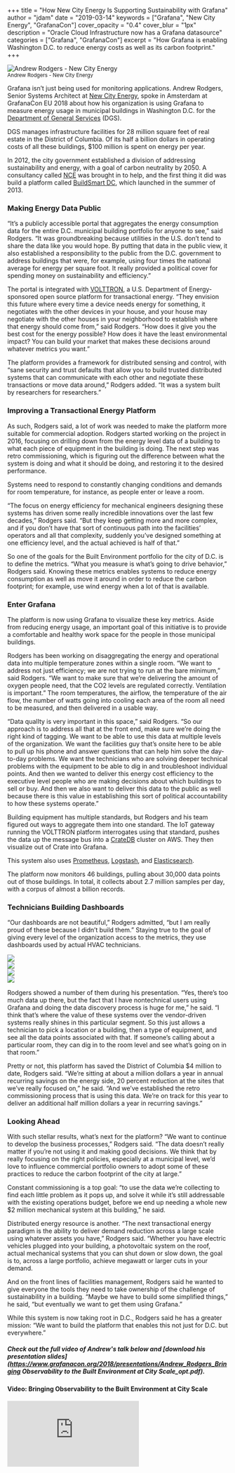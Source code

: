 +++
title = "How New City Energy Is Supporting Sustainability with Grafana"
author = "jdam"
date = "2019-03-14"
keywords = ["Grafana", "New City Energy", "GrafanaCon"]
cover_opacity = "0.4"
cover_blur = "1px"
description = "Oracle Cloud Infrastructure now has a Grafana datasource"
categories = ["Grafana", "GrafanaCon"]
excerpt = "How Grafana is enabling Washington D.C. to reduce energy costs as well as its carbon footprint."
+++

<img src="/assets/img/blog/timeshift/andrew_rodgers.jpg" alt="Andrew Rodgers - New City Energy"/>
<br />
<small>Andrew Rodgers - New City Energy</small>

Grafana isn’t just being used for monitoring applications. Andrew Rodgers, Senior Systems Architect at [New City Energy](http://www.newcityenergy.com/), spoke in Amsterdam at GrafanaCon EU 2018 about how his organization is using Grafana to measure energy usage in municipal buildings in Washington D.C. for the [Department of General Services](https://www.dgs.ca.gov/) (DGS). 

DGS manages infrastructure facilities for 28 million square feet of real estate in the District of Columbia. Of its half a billion dollars in operating costs of all these buildings, $100 million is spent on energy per year. 

In 2012, the city government established a division of addressing sustainability and energy, with a goal of carbon neutrality by 2050. A consultancy called [NCE](http://www.ncenet.com/) was brought in to help, and the first thing it did was build a platform called [BuildSmart DC](http://www.buildsmartdc.com/), which launched in the summer of 2013. 

### Making Energy Data Public

“It’s a publicly accessible portal that aggregates the energy consumption data for the entire D.C. municipal building portfolio for anyone to see,” said Rodgers. “It was groundbreaking because utilities in the U.S. don’t tend to share the data like you would hope. By putting that data in the public view, it also established a responsibility to the public from the D.C. government to address buildings that were, for example, using four times the national average for energy per square foot. It really provided a political cover for spending money on sustainability and efficiency.”

The portal is integrated with [VOLTTRON](https://www.energy.gov/eere/buildings/volttron), a U.S. Department of Energy-sponsored open source platform for transactional energy. “They envision this future where every time a device needs energy for something, it negotiates with the other devices in your house, and your house may negotiate with the other houses in your neighborhood to establish where that energy should come from,” said Rodgers. “How does it give you the best cost for the energy possible? How does it have the least environmental impact? You can build your market that makes these decisions around whatever metrics you want.”

The platform provides a framework for distributed sensing and control, with “sane security and trust defaults that allow you to build trusted distributed systems that can communicate with each other and negotiate these transactions or move data around,” Rodgers added. “It was a system built by researchers for researchers.”

### Improving a Transactional Energy Platform

As such, Rodgers said, a lot of work was needed to make the platform more suitable for commercial adoption. Rodgers started working on the project in 2016, focusing on drilling down from the energy level data of a building to what each piece of equipment in the building is doing. The next step was retro commissioning, which is figuring out the difference between what the system is doing and what it should be doing, and restoring it to the desired performance.

Systems need to respond to constantly changing conditions and demands for room temperature, for instance, as people enter or leave a room. 

“The focus on energy efficiency for mechanical engineers designing these systems has driven some really incredible innovations over the last few decades,” Rodgers said. “But they keep getting more and more complex, and if you don’t have that sort of continuous path into the facilities’ operators and all that complexity, suddenly you’ve designed something at one efficiency level, and the actual achieved is half of that.”

So one of the goals for the Built Environment portfolio for the city of D.C. is to define the metrics. “What you measure is what’s going to drive behavior,” Rodgers said. Knowing these metrics enables systems to reduce energy consumption as well as move it around in order to reduce the carbon footprint; for example, use wind energy when a lot of that is available. 

### Enter Grafana

The platform is now using Grafana to visualize these key metrics. Aside from reducing energy usage, an important goal of this initiative is to provide a comfortable and healthy work space for the people in those municipal buildings. 

Rodgers has been working on disaggregating the energy and operational data into multiple temperature zones within a single room. “We want to address not just efficiency; we are not trying to run at the bare minimum,” said Rodgers. “We want to make sure that we’re delivering the amount of oxygen people need, that the CO2 levels are regulated correctly. Ventilation is important.” The room temperatures, the airflow, the temperature of the air flow, the number of watts going into cooling each area of the room all need to be measured, and then delivered in a usable way.

“Data qualIty is very important in this space,” said Rodgers. “So our approach is to address all that at the front end, make sure we’re doing the right kind of tagging. We want to be able to use this data at multiple levels of the organization. We want the facilities guy that’s onsite here to be able to pull up his phone and answer questions that can help him solve the day-to-day problems. We want the technicians who are solving deeper technical problems with the equipment to be able to dig in and troubleshoot individual points. And then we wanted to deliver this energy cost efficiency to the executive level people who are making decisions about which buildings to sell or buy. And then we also want to deliver this data to the public as well because there is this value in establishing this sort of political accountability to how these systems operate.”

Building equipment has multiple standards, but Rodgers and his team figured out ways to aggregate them into one standard. The IoT gateway running the VOLTTRON platform interrogates using that standard, pushes the data up the message bus into a [CrateDB](https://crate.io/) cluster on AWS. They then visualize out of Crate into Grafana. 

This system also uses [Prometheus](https://prometheus.io/), [Logstash](https://www.elastic.co/products/logstash), and [Elasticsearch](https://www.elastic.co/). 

The platform now monitors 46 buildings, pulling about 30,000 data points out of those buildings. In total, it collects about 2.7 million samples per day, with a corpus of almost a billion records. 

###  Technicians Building Dashboards

“Our dashboards are not beautiful,” Rodgers admitted, “but I am really proud of these because I didn’t build them.” Staying true to the goal of giving every level of the organization access to the metrics, they use dashboards used by actual HVAC technicians. 

<div class="row">
	<div class="col col--sm-6"><img src="/assets/img/blog/timeshift/new_city_dash1.jpg" /></div>
	<div class="col col--sm-6"><img src="/assets/img/blog/timeshift/new_city_dash2.jpg" /></div>
</div>
<div class="row">
	<div class="col col--sm-6"><img src="/assets/img/blog/timeshift/new_city_dash3.jpg" /></div>
	<div class="col col--sm-6"><img src="/assets/img/blog/timeshift/new_city_dash4.jpg" /></div>
</div>

Rodgers showed a number of them during his presentation. “Yes, there’s too much data up there, but the fact that I have nontechnical users using Grafana and doing the data discovery process is huge for me,” he said. “I think that’s where the value of these systems over the vendor-driven systems really shines in this particular segment. So this just allows a technician to pick a location or a building, then a type of equipment, and see all the data points associated with that. If someone’s calling about a particular room, they can dig in to the room level and see what’s going on in that room.”

Pretty or not, this platform has saved the District of Columbia $4 million to date, Rodgers said. “We’re sitting at about a million dollars a year in annual recurring savings on the energy side, 20 percent reduction at the sites that we’ve really focused on,” he said. “And we’ve established the retro commissioning process that is using this data. We’re on track for this year to deliver an additional half million dollars a year in recurring savings.”

### Looking Ahead

With such stellar results, what’s next for the platform? “We want to continue to develop the business processes,” Rodgers said. “The data doesn’t really matter if you’re not using it and making good decisions. We think that by really focusing on the right policies, especially at a municipal level, we’d love to influence commercial portfolio owners to adopt some of these practices to reduce the carbon footprint of the city at large.”

Constant commissioning is a top goal: “to use the data we’re collecting to find each little problem as it pops up, and solve it while it’s still addressable with the existing operations budget, before we end up needing a whole new $2 million mechanical system at this building,” he said. 

Distributed energy resource is another. “The next transactional energy paradigm is the ability to deliver demand reduction across a large scale using whatever assets you have,” Rodgers said. “Whether you have electric vehicles plugged into your building, a photovoltaic system on the roof, actual mechanical systems that you can shut down or slow down, the goal is to, across a large portfolio, achieve megawatt or larger cuts in your demand.

And on the front lines of facilities management, Rodgers said he wanted to give everyone the tools they need to take ownership of the challenge of sustainability in a building. “Maybe we have to build some simplified things,” he said, “but eventually we want to get them using Grafana.” 

While this system is now taking root in D.C., Rodgers said he has a greater mission: “We want to build the platform that enables this not just for D.C. but everywhere.”

##### Check out the full video of Andrew's talk below and [download his presentation slides](https://www.grafanacon.org/2018/presentations/Andrew_Rodgers_Bringing Observability to the Built Environment at City Scale_opt.pdf).

#### Video: Bringing Observability to the Built Environment at City Scale
<div class="video-wrapper">
	<iframe src="https://www.youtube.com/embed/bIikZxsUJgs" frameborder="0" allow="autoplay; encrypted-media" allowfullscreen></iframe>
</div>
